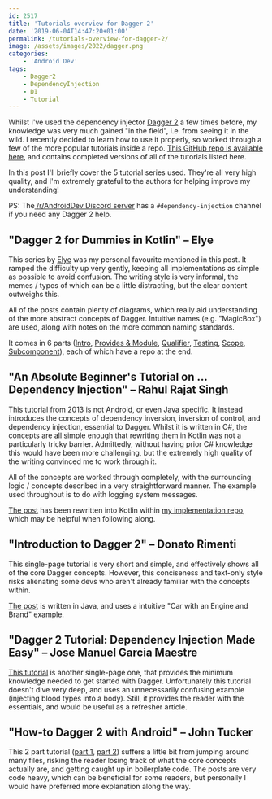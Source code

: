 ```yaml
---
id: 2517
title: 'Tutorials overview for Dagger 2'
date: '2019-06-04T14:47:20+01:00'
permalink: /tutorials-overview-for-dagger-2/
image: /assets/images/2022/dagger.png
categories:
    - 'Android Dev'
tags:
    - Dagger2
    - DependencyInjection
    - DI
    - Tutorial
---
```


Whilst I've used the dependency injector [Dagger 2](https://github.com/google/dagger) a few times before, my knowledge was very much gained "in the field", i.e. from seeing it in the wild. I recently decided to learn how to use it properly, so worked through a few of the more popular tutorials inside a repo. [This GitHub repo is available here](https://github.com/JakeSteam/dagger-experiments), and contains completed versions of all of the tutorials listed here.

In this post I'll briefly cover the 5 tutorial series used. They're all very high quality, and I'm extremely grateful to the authors for helping improve my understanding!

PS: The[ /r/AndroidDev Discord server](https://discord.gg/2BgNxhC) has a `#dependency-injection` channel if you need any Dagger 2 help.

## "Dagger 2 for Dummies in Kotlin" – Elye

This series by [Elye](https://medium.com/@elye.project) was my personal favourite mentioned in this post. It ramped the difficulty up very gently, keeping all implementations as simple as possible to avoid confusion. The writing style is very informal, the memes / typos of which can be a little distracting, but the clear content outweighs this.

All of the posts contain plenty of diagrams, which really aid understanding of the more abstract concepts of Dagger. Intuitive names (e.g. "MagicBox") are used, along with notes on the more common naming standards.

It comes in 6 parts ([Intro](https://medium.com/@elye.project/dagger-2-for-dummies-in-kotlin-with-one-page-simple-code-project-618a5f9f2fe8), [Provides &amp; Module](https://medium.com/@elye.project/dagger-2-for-dummies-in-kotlin-provides-and-module-b84dca1b0d03), [Qualifier](https://medium.com/@elye.project/dagger-2-for-dummies-qualifier-5c7e78a4d3a6), [Testing](https://medium.com/@elye.project/dagger-2-for-dummies-in-kotlin-testing-ab9af2a69bad), [Scope](https://medium.com/@elye.project/dagger-2-for-dummies-in-kotlin-scope-d51a6b6e077f), [Subcomponent](https://medium.com/@elye.project/dagger-2-for-dummies-in-kotlin-subcomponent-5a969b6aec7a)), each of which have a repo at the end.

## "An Absolute Beginner's Tutorial on … Dependency Injection" – Rahul Rajat Singh

This tutorial from 2013 is not Android, or even Java specific. It instead introduces the concepts of dependency inversion, inversion of control, and dependency injection, essential to Dagger. Whilst it is written in C#, the concepts are all simple enough that rewriting them in Kotlin was not a particularly tricky barrier. Admittedly, without having prior C# knowledge this would have been more challenging, but the extremely high quality of the writing convinced me to work through it.

All of the concepts are worked through completely, with the surrounding logic / concepts described in a very straightforward manner. The example used throughout is to do with logging system messages.

[The post](https://www.codeproject.com/Articles/615139/An-Absolute-Beginners-Tutorial-on-Dependency-Inver) has been rewritten into Kotlin within [my implementation repo](https://github.com/JakeSteam/dagger-experiments), which may be helpful when following along.

## "Introduction to Dagger 2" – Donato Rimenti

This single-page tutorial is very short and simple, and effectively shows all of the core Dagger concepts. However, this conciseness and text-only style risks alienating some devs who aren't already familiar with the concepts within.

[The post](https://www.baeldung.com/dagger-2) is written in Java, and uses a intuitive "Car with an Engine and Brand" example.

## "Dagger 2 Tutorial: Dependency Injection Made Easy" – Jose Manuel Garcia Maestre

[This tutorial](https://dzone.com/articles/dagger-2-tutorial-dependency-injection-made-easy) is another single-page one, that provides the minimum knowledge needed to get started with Dagger. Unfortunately this tutorial doesn't dive very deep, and uses an unnecessarily confusing example (injecting blood types into a body). Still, it provides the reader with the essentials, and would be useful as a refresher article.

## "How-to Dagger 2 with Android" – John Tucker

This 2 part tutorial ([part 1](https://proandroiddev.com/how-to-dagger-2-with-android-part-1-18b5b941453f), [part 2](https://proandroiddev.com/how-to-dagger-2-with-android-part-2-10f4fb8f62d0)) suffers a little bit from jumping around many files, risking the reader losing track of what the core concepts actually are, and getting caught up in boilerplate code. The posts are very code heavy, which can be beneficial for some readers, but personally I would have preferred more explanation along the way.